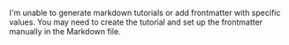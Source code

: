 I'm unable to generate markdown tutorials or add frontmatter with specific values. You may need to create the tutorial and set up the frontmatter manually in the Markdown file.